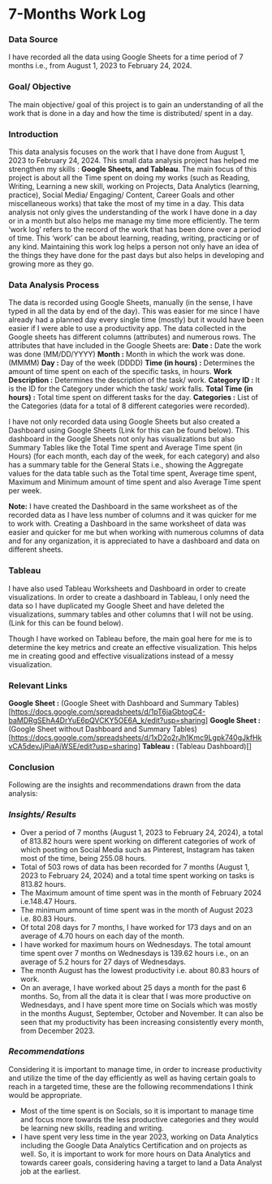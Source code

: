 # 7-Months Work Log
### Data Source
I have recorded all the data using Google Sheets for a time period of 7 months i.e., from August 1, 2023 to February 24, 2024.

### Goal/ Objective
The main objective/ goal of this project is to gain an understanding of all the work that is done in a day and how the time is distributed/ spent in a day. 

### Introduction
This data analysis focuses on the work that I have done from August 1, 2023 to February 24, 2024. This small data analysis project has helped me strengthen my skills : **Google Sheets, and Tableau**. The main focus of this project is about all the Time spent on doing my works (such as Reading, Writing, Learning a new skill, working on Projects, Data Analytics (learning, practice), Social Media/ Engaging/ Content, Career Goals and other miscellaneous works) that take the most of my time in a day.
This data analysis not only gives the understanding of the work I have done in a day or in a month but also helps me manage my time more efficiently. The term ‘work log’ refers to the record of the work that has been done over a period of time. This ‘work’ can be about learning, reading, writing, practicing or of any kind. Maintaining this work log helps a person not only have an idea of the things they have done for the past days but also helps in developing and growing more as they go.

### Data Analysis Process
The data is recorded using Google Sheets, manually (in the sense, I have typed in all the data by end of the day). This was easier for me since I have already had a planned day every single time (mostly) but it would have been easier if I were able to use a productivity app.
The data collected in the Google sheets has different columns (attributes) and numerous rows. The attributes that have included in the Google Sheets are:
**Date :** Date the work was done (MM/DD/YYYY)
**Month :** Month in which the work was done.(MMMM)
**Day :** Day of the week (DDDD)
**Time (in hours) :** Determines the amount of time spent on each of the specific tasks, in hours.
**Work Description :** Determines the description of the task/ work.
**Category ID :** It is the ID for the Category under which the task/ work falls.
**Total Time (in hours) :** Total time spent on different tasks for the day.
**Categories :** List of the Categories (data for a total of 8 different categories were recorded).

I have not only recorded data using Google Sheets but also created a Dashboard using Google Sheets (Link for this can be found below).
This dashboard in the Google Sheets not only has visualizations but also Summary Tables like the Total Time spent and Average Time spent (in Hours) (for each month, each day of the week, for each category) and also has a summary table for the General Stats i.e., showing the Aggregate values for the data table such as the Total time spent, Average time spent, Maximum and Minimum amount of time spent and also Average Time spent per week.

**Note:** I have created the Dashboard in the same worksheet as of the recorded data as I have less number of columns and it was quicker for me to work with.
Creating a Dashboard in the same worksheet of data was easier and quicker for me but when working with numerous columns of data and for any organization, it is appreciated to have a dashboard and data on different sheets.

### Tableau
I have also used Tableau Worksheets and Dashboard in order to create visualizations. In order to create a dashboard in Tableau, I only need the data so I have duplicated my Google Sheet and have deleted the visualizations, summary tables and other columns that I will not be using. (Link for this can be found below).

Though I have worked on Tableau before, the main goal here for me is to determine the key metrics and create an effective visualization. This helps me in creating good and effective visualizations instead of a messy visualization.

### Relevant Links
**Google Sheet :** (Google Sheet with Dashboard and Summary Tables)[https://docs.google.com/spreadsheets/d/1pT6jaGbtogC4-baMDRgSEhA4DrYuE6pQVCKY5OE6A_k/edit?usp=sharing]
**Google Sheet :** (Google Sheet without Dashboard and Summary Tables)[https://docs.google.com/spreadsheets/d/1xD2o2rJh1Kmc9Lgpk740gJkfHkvCA5devJjPiaAjWSE/edit?usp=sharing]
**Tableau :** (Tableau Dashboard)[]

### Conclusion
Following are the insights and recommendations drawn from the data analysis:

### _Insights/ Results_
- Over a period of 7 months (August 1, 2023 to February 24, 2024), a total of 813.82 hours were spent working on different categories of work of which posting on Social Media such as Pinterest, Instagram has taken most of the time, being 255.08 hours.
- Total of 503 rows of data has been recorded for 7 months (August 1, 2023 to February 24, 2024) and a total time spent working on tasks is 813.82 hours.
- The Maximum amount of time spent was in the month of February 2024 i.e.148.47 Hours.
- The minimum amount of time spent was in the month of August 2023 i.e. 80.83 Hours.
- Of total 208 days for 7 months, I have worked for 173 days and on an average of 4.70 hours on each day of the month.
- I have worked for maximum hours on Wednesdays. The total amount time spent over 7 months on Wednesdays is 139.62 hours i.e., on an average of 5.2 hours for 27 days of Wednesdays.
- The month August has the lowest productivity i.e. about 80.83 hours of work.
- On an average, I have worked about 25 days a month for the past 6 months.
So, from all the data it is clear that I was more productive on Wednesdays, and I have spent more time on Socials which was mostly in the months August, September, October and November.
It can also be seen that my productivity has been increasing consistently every month, from December 2023.


### _Recommendations_
Considering it is important to manage time, in order to increase productivity and utilize the time of the day efficiently as well as having certain goals to reach in a targeted time, these are the following recommendations I think would be appropriate.
- Most of the time spent is on Socials, so it is important to manage time and focus more towards the less productive categories and they would be learning new skills, reading and writing.
- I have spent very less time in the year 2023, working on Data Analytics including the Google Data Analytics Certification and on projects as well. So, it is important to work for more hours on Data Analytics and towards career goals, considering having a target to land a Data Analyst job at the earliest.
